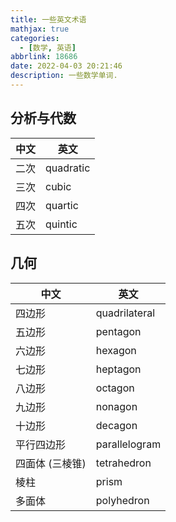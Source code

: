 ```yaml
---
title: 一些英文术语
mathjax: true
categories:
  - [数学, 英语]
abbrlink: 18686
date: 2022-04-03 20:21:46
description: 一些数学单词.
---
```

## 分析与代数
中文|英文
---|---
二次|quadratic
三次|cubic
四次|quartic
五次|quintic

## 几何
中文|英文
---|---
四边形|quadrilateral
五边形|pentagon
六边形|hexagon
七边形|heptagon
八边形|octagon
九边形|nonagon
十边形|decagon
平行四边形|parallelogram
四面体 (三棱锥)|tetrahedron
棱柱|prism
多面体|polyhedron